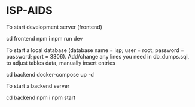 # ISP-AIDS

To start development server (frontend)

cd frontend
npm i
npm run dev

To start a local database (database name = isp; user = root; password = password; port = 3306). Add/change any lines you need in db_dumps.sql, to adjust tables data, manually insert entries

cd backend
docker-compose up -d

To start a backend server

cd backend
npm i
npm start
